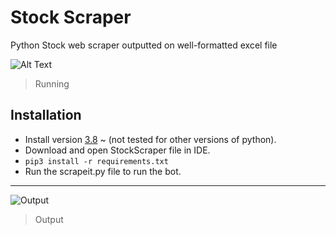 # Stock Scraper
Python Stock web scraper outputted on well-formatted excel file 

![Alt Text](https://im4.ezgif.com/tmp/ezgif-4-63cece4722.gif)

> Running

## Installation         

                            
- Install version [3.8](https://www.python.org/downloads/release/python-380/) ~ (not tested for other versions of python).  
- Download and open StockScraper file in IDE.     
- `pip3 install -r requirements.txt` 
- Run the scrapeit.py file to run the bot.

---


![Output](https://im5.ezgif.com/tmp/ezgif-5-a6f72df06c.gif)

> Output
